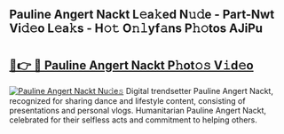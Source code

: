 ## Pauline Angert Nackt L𝚎a𝚔ed N𝚞𝚍e - Part-Nwt Vi𝚍𝚎o L𝚎a𝚔s - H𝚘𝚝 O𝚗𝚕yf𝚊ns P𝚑𝚘tos AJiPu

# <h2><a href="http://kf6ibs.oniu.top/?m=Pauline+Angert+Nackt">🔗👉 🔴 Pauline Angert Nackt P𝚑ot𝚘𝚜 V𝚒d𝚎o</a></h2>

[![Pauline Angert Nackt Nu𝚍e𝚜](https://i.imgur.com/0qMVB7G.gif)](http://kf6ibs.oniu.top/?m=Pauline+Angert+Nackt)
Digital trendsetter Pauline Angert Nackt, recognized for sharing dance and lifestyle content, consisting of presentations and personal vlogs. Humanitarian Pauline Angert Nackt, celebrated for their selfless acts and commitment to helping others.  
